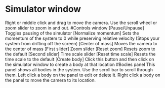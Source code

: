 # Simulator window
Right or middle click and drag to move the camera.
Use the scroll wheel or zoom slider to zoom in and out.
#Controls window
[Pause/Unpause] Toggles pausing of the simulator
[Normalize momentum] Sets the momentum of the system to 0 while preserving relative velocity (Stops your system from drifting off the screen)
[Center of mass] Moves the camera to the center of mass
[First slider] Zoom slider
[Reset zoom] Resets zoom to the default
[Second slider] Time scale slider
[Reset time scale] Resets the time scale to the default
[Create body] Click this button and then click on the simulator window to create a body at that location
#Bodies panel
This panel shows all bodies in the system. Use the scroll bar to scroll through them.
Left click a body on the panel to edit or delete it.
Right click a body on the panel to move the camera to its location.
